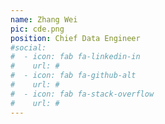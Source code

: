 ```yaml
---
name: Zhang Wei
pic: cde.png
position: Chief Data Engineer
#social:
#  - icon: fab fa-linkedin-in
#    url: #
#  - icon: fab fa-github-alt
#    url: #
#  - icon: fab fa-stack-overflow
#    url: #
---
```

